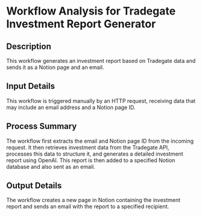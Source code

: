 # Workflow Analysis for Tradegate Investment Report Generator

## Description
This workflow generates an investment report based on Tradegate data and sends it as a Notion page and an email.

## Input Details
This workflow is triggered manually by an HTTP request, receiving data that may include an email address and a Notion page ID.

## Process Summary
The workflow first extracts the email and Notion page ID from the incoming request. It then retrieves investment data from the Tradegate API, processes this data to structure it, and generates a detailed investment report using OpenAI. This report is then added to a specified Notion database and also sent as an email.

## Output Details
The workflow creates a new page in Notion containing the investment report and sends an email with the report to a specified recipient.
